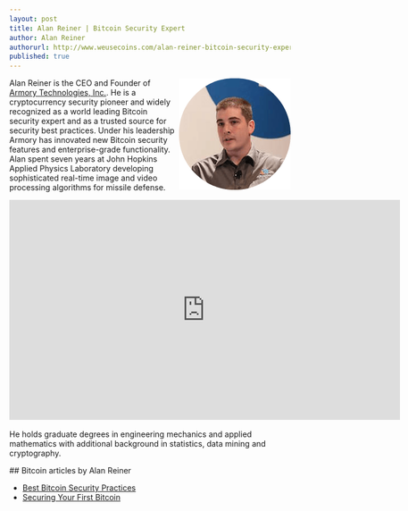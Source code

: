 ```yaml
---
layout: post
title: Alan Reiner | Bitcoin Security Expert
author: Alan Reiner
authorurl: http://www.weusecoins.com/alan-reiner-bitcoin-security-expert
published: true
---
```




<img src="/images/alan-reiner.png" alt="Alan Reiner" align="right">Alan Reiner is the CEO and Founder of <a href="/armory-technologies/">Armory Technologies, Inc.</a>. He is a cryptocurrency security pioneer and widely recognized as a world leading Bitcoin security expert and as a trusted source for security best practices. Under his leadership Armory has innovated new Bitcoin security features and enterprise-grade functionality. Alan spent seven years at John Hopkins Applied Physics Laboratory developing sophisticated real-time image and video processing algorithms for missile defense.
<p>
<iframe width="700" height="394" src="https://www.youtube.com/embed/d5qiyqym29U" frameborder="0" allowfullscreen></iframe>
<p>
He holds graduate degrees in engineering mechanics and applied mathematics with additional background in statistics, data mining and cryptography.
<p>
## Bitcoin articles by Alan Reiner
<ul>
<li><a href="">Best Bitcoin Security Practices</a></li>
<li><a href="">Securing Your First Bitcoin</a></li>
</ul>